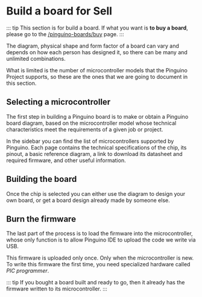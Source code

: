# Build a board for Sell

::: tip
This section is for build a board. If what you want is **to buy a board**, please go to the 
[/pinguino-boards/buy](/pinguino-boards/buy) page.
:::

The diagram, physical shape and form factor of a board can vary and depends on how each person has 
designed it, so there can be many and unlimited combinations.

What is limited is the number of microcontroller models that the Pinguino Project supports, 
so these are the ones that we are going to document in this section.

## Selecting a microcontroller

The first step in building a Pinguino board is to make or obtain a Pinguino board diagram, based on the
microcontroller model whose technical characteristics meet the requirements of a given job or project.

In the sidebar you can find the list of microcontrollers supported by Pinguino. Each page contains 
the technical specifications of the chip, its pinout, a basic reference diagram, a link to download its 
datasheet and required firmware, and other useful information.

## Building the board

Once the chip is selected you can either use the diagram to design your own board, 
or get a board design already made by someone else.

## Burn the firmware

The last part of the process is to load the firmware into the microcontroller, whose only function 
is to allow Pinguino IDE to upload the code we write via USB.

This firmware is uploaded only once. Only when the microcontroller is new. To write this firmware the
first time, you need specialized hardware called *PIC programmer*.

::: tip
If you bought a board built and ready to go, then it already has the firmware written to its 
microcontroller.
:::
